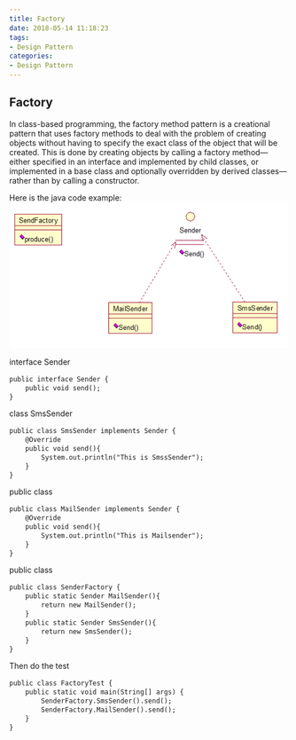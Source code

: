 ```yaml
---
title: Factory
date: 2018-05-14 11:18:23
tags:
- Design Pattern
categories:
- Design Pattern
---
```

## Factory
In class-based programming, the factory method pattern is a creational pattern that uses factory methods to deal with the problem of creating objects without having to specify the exact class of the object that will be created. This is done by creating objects by calling a factory method—either specified in an interface and implemented by child classes, or implemented in a base class and optionally overridden by derived classes—rather than by calling a constructor.

Here is the java code example:
![](./DesignPattern-CreateType-Factory/1.png)

interface Sender

	public interface Sender {
	    public void send();
	}

class SmsSender 

	public class SmsSender implements Sender {
	    @Override
	    public void send(){
	        System.out.println("This is SmssSender");
	    }
	}

public class 

	public class MailSender implements Sender {
	    @Override
	    public void send(){
	        System.out.println("This is Mailsender");
	    }
	}

public class 

	public class SenderFactory {
	    public static Sender MailSender(){
	        return new MailSender();
	    }
	    public static Sender SmsSender(){
	        return new SmsSender();
	    }
	}

Then do the test

	public class FactoryTest {
	    public static void main(String[] args) {
	        SenderFactory.SmsSender().send();
	        SenderFactory.MailSender().send();
	    }
	}